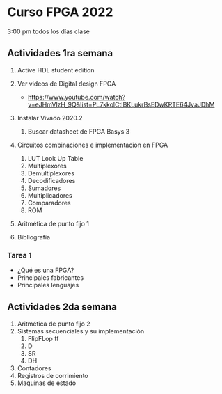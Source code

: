 # Curso FPGA 2022

3:00 pm todos los días clase

## Actividades 1ra semana

1. Active HDL student edition
2. Ver videos de Digital design FPGA
   * https://www.youtube.com/watch?v=eJHmVlzH_9Q&list=PL7kkolCtIBKLukrBsEDwKRTE64JvaJDhM
3. Instalar Vivado 2020.2
   1. Buscar datasheet de FPGA Basys 3

4. Circuitos combinaciones e implementación en FPGA
   1. LUT Look Up Table
   2. Multiplexores
   3. Demultiplexores
   4. Decodificadores
   5. Sumadores
   6. Multiplicadores
   7. Comparadores
   8. ROM

5. Aritmética de punto fijo 1
6. Bibliografía

### Tarea 1

* ¿Qué es una FPGA?
* Principales fabricantes
* Principales lenguajes





## Actividades 2da semana

1. Aritmética de punto fijo 2
2. Sistemas secuenciales y su implementación
   1. FlipFLop ff 
   2. D
   3. SR
   4. DH
3. Contadores
4. Registros de corrimiento
5. Maquinas de estado



